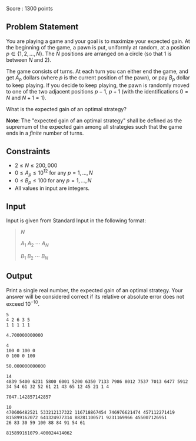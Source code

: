 Score : $1300$ points

## Problem Statement

You are playing a game and your goal is to maximize your expected gain.
At the beginning of the game, a pawn is put, uniformly at random, at a position $p\in\{1,2,\dots, N\}$. The $N$ positions are arranged on a circle (so that $1$ is between $N$ and $2$).

The game consists of turns. At each turn you can either end the game, and get $A_p$ dollars (where $p$ is the current position of the pawn), or pay $B_p$ dollar to keep playing.
If you decide to keep playing, the pawn is randomly moved to one of the two adjacent positions $p-1$, $p+1$ (with the identifications $0 = N$ and $N+1=1$).

What is the expected gain of an optimal strategy?

**Note**: The "expected gain of an optimal strategy" shall be defined as the supremum of the expected gain among all strategies such that the game ends in a *finite* number of turns.

## Constraints

- $2 \le N \le 200,000$
- $0 \le A_p \le 10^{12}$ for any $p = 1,\ldots, N$
- $0 \le B_p \le 100$ for any $p = 1, \ldots, N$
- All values in input are integers.

## Input

Input is given from Standard Input in the following format:

> $N$
> 
> $A_1$ $A_2$ $\cdots$ $A_N$
> 
> $B_1$ $B_2$ $\cdots$ $B_N$

## Output

Print a single real number, the expected gain of an optimal strategy. 
Your answer will be considered correct if its relative or absolute error does not exceed $10^{-10}$.

```input1
5
4 2 6 3 5
1 1 1 1 1
```

```output1
4.700000000000
```

```input2
4
100 0 100 0
0 100 0 100
```

```output2
50.000000000000
```

```input3
14
4839 5400 6231 5800 6001 5200 6350 7133 7986 8012 7537 7013 6477 5912
34 54 61 32 52 61 21 43 65 12 45 21 1 4
```

```output3
7047.142857142857
```

```input4
10
470606482521 533212137322 116718867454 746976621474 457112271419 815899162072 641324977314 88281100571 9231169966 455007126951
26 83 30 59 100 88 84 91 54 61
```

```output4
815899161079.400024414062
```